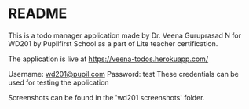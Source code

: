 # README

This is a todo manager application made by Dr. Veena Guruprasad N for WD201 by Pupilfirst School as a part of Lite teacher certification.

The application is live at https://veena-todos.herokuapp.com/

Username: wd201@pupil.com
Password: test
These credentials can be used for testing the application

Screenshots can be found in the 'wd201 screenshots' folder.
